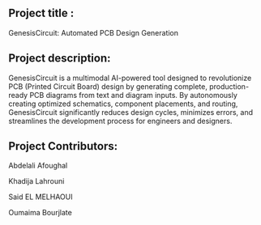 ## Project title :
GenesisCircuit: Automated PCB Design Generation


## Project description: 
GenesisCircuit is a multimodal AI-powered tool designed to revolutionize PCB (Printed Circuit Board) design by generating complete, production-ready PCB diagrams from text and diagram inputs. By autonomously creating optimized schematics, component placements, and routing, GenesisCircuit significantly reduces design cycles, minimizes errors, and streamlines the development process for engineers and designers.

## Project Contributors: 
Abdelali Afoughal

Khadija Lahrouni

Said EL MELHAOUI

Oumaima Bourjlate